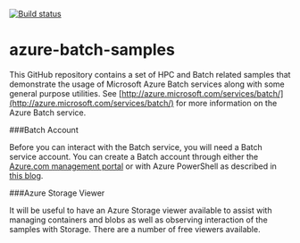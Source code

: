 [![Build status](https://ci.appveyor.com/api/projects/status/j3gnm8slcaysr6va/branch/master?svg=true)](https://ci.appveyor.com/project/matthchr/azure-batch-samples/branch/master)

# azure-batch-samples
This GitHub repository contains a set of HPC and Batch related samples that demonstrate the usage of Microsoft Azure Batch services along with some general purpose utilities. See [http://azure.microsoft.com/services/batch/](http://azure.microsoft.com/services/batch/) for more information on the Azure Batch service.

###Batch Account

Before you can interact with the Batch service, you will need a Batch service account. You can create a Batch account through either the [Azure.com management portal](https://portal.azure.com) or with Azure PowerShell as described in [this blog](http://blogs.technet.com/b/windowshpc/archive/2014/10/28/using-azure-powershell-to-manage-azure-batch-account.aspx).

###Azure Storage Viewer

It will be useful to have an Azure Storage viewer available to assist with managing containers and blobs as well as observing interaction of the samples with Storage. There are a number of free viewers available.
